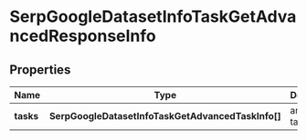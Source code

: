 # SerpGoogleDatasetInfoTaskGetAdvancedResponseInfo

## Properties

| Name | Type | Description | Notes |
|------------ | ------------- | ------------- | -------------|
**tasks** | **SerpGoogleDatasetInfoTaskGetAdvancedTaskInfo[]** | array of tasks |[optional]|